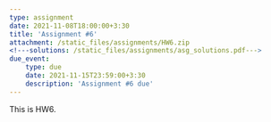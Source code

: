 ```yaml
---
type: assignment
date: 2021-11-08T18:00:00+3:30
title: 'Assignment #6'
attachment: /static_files/assignments/HW6.zip
<!---solutions: /static_files/assignments/asg_solutions.pdf--->
due_event: 
    type: due
    date: 2021-11-15T23:59:00+3:30
    description: 'Assignment #6 due'
---
```

This is HW6.

